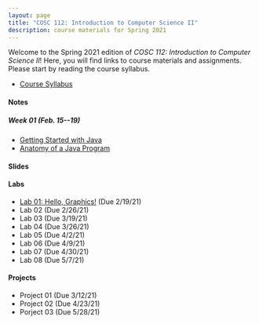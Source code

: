 ```yaml
---
layout: page
title: "COSC 112: Introduction to Computer Science II"
description: course materials for Spring 2021
---
```


Welcome to the Spring 2021 edition of *COSC 112: Introduction to Computer Science II*! Here, you will find links to course materials and assignments. Please start by reading the course syllabus.

- [Course Syllabus](./syllabus/)

#### Notes

##### Week 01 (Feb. 15--19)

- [Getting Started with Java](./notes/getting-started-java/)
- [Anatomy of a Java Program](./notes/anatomy-of-java-program/)

#### Slides

#### Labs

- [Lab 01: Hello, Graphics!](./labs/01-hello-graphics/) (Due 2/19/21)
- Lab 02 (Due 2/26/21)
- Lab 03 (Due 3/19/21)
- Lab 04 (Due 3/26/21)
- Lab 05 (Due 4/2/21)
- Lab 06 (Due 4/9/21)
- Lab 07 (Due 4/30/21)
- Lab 08 (Due 5/7/21)

#### Projects

- Project 01 (Due 3/12/21)
- Project 02 (Due 4/23/21)
- Porject 03 (Due 5/28/21)
